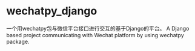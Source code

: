 # wechatpy_django

一个用wechatpy包与微信平台接口进行交互的基于Django的平台。
A Django based  project communicating with Wechat platform by using wechatpy package.
